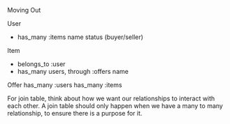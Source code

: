 Moving Out

User
- has_many :items
name
status (buyer/seller)

Item
- belongs_to :user
- has_many users, through :offers
name



Offer
has_many :users
has_many :items

For join table, think about how we want our relationships to interact with each other. A join table should only happen when we have a many to many relationship, to ensure there is a purpose for it. 